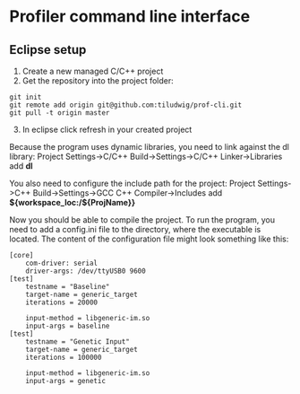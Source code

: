 # Profiler command line interface

## Eclipse setup

1. Create a new managed C/C++ project
2. Get the repository into the project folder:
```
git init
git remote add origin git@github.com:tiludwig/prof-cli.git
git pull -t origin master
```
3. In eclipse click refresh in your created project

Because the program uses dynamic libraries, you need to link against the dl library:
Project Settings->C/C++ Build->Settings->C/C++ Linker->Libraries add **dl**
		
You also need to configure the include path for the project:
Project Settings->C++ Build->Settings->GCC C++ Compiler->Includes add **${workspace_loc:/${ProjName}}**

Now you should be able to compile the project. To run the program, you need to add a config.ini file to the directory, where the executable is located.
The content of the configuration file might look something like this:
```
[core]
	com-driver: serial
	driver-args: /dev/ttyUSB0 9600
[test]
	testname = "Baseline"
	target-name = generic_target
	iterations = 20000
	
	input-method = libgeneric-im.so
	input-args = baseline
[test]
	testname = "Genetic Input"
	target-name = generic_target
	iterations = 100000
	
	input-method = libgeneric-im.so
	input-args = genetic
```